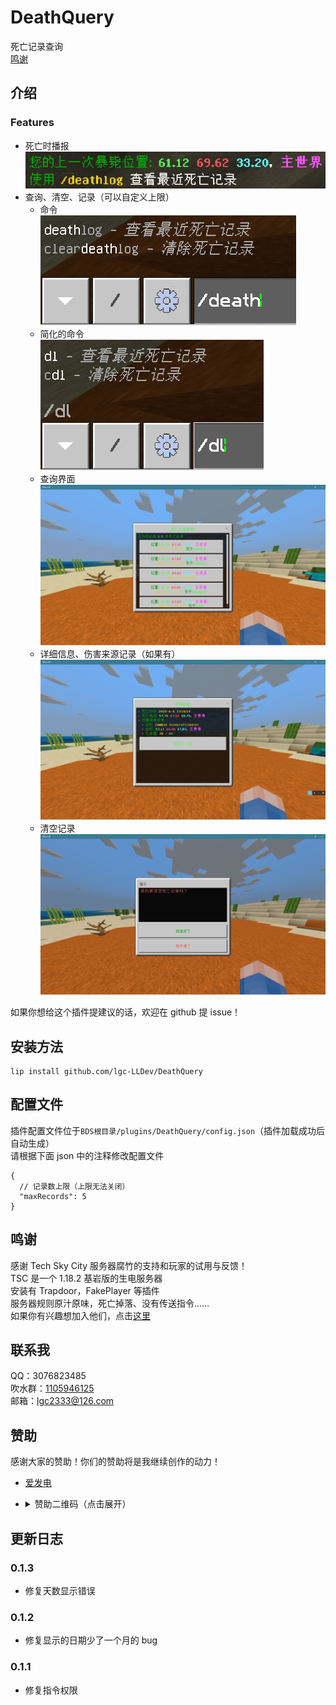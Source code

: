 <!-- markdownlint-disable MD031 MD033 MD036 -->

# DeathQuery

死亡记录查询  
[鸣谢](#鸣谢)

## 介绍

### Features

- 死亡时播报  
  ![示例](https://raw.githubusercontent.com/lgc-LLDev/readme/main/DeathQuery/1.png)
- 查询、清空、记录（可以自定义上限）
  - 命令  
    ![示例](https://raw.githubusercontent.com/lgc-LLDev/readme/main/DeathQuery/2.png)
  - 简化的命令  
    ![示例](https://raw.githubusercontent.com/lgc-LLDev/readme/main/DeathQuery/3.png)
  - 查询界面  
    ![示例](https://raw.githubusercontent.com/lgc-LLDev/readme/main/DeathQuery/4.png)
  - 详细信息、伤害来源记录（如果有）  
    ![示例](https://raw.githubusercontent.com/lgc-LLDev/readme/main/DeathQuery/5.png)
  - 清空记录  
    ![示例](https://raw.githubusercontent.com/lgc-LLDev/readme/main/DeathQuery/6.png)

如果你想给这个插件提建议的话，欢迎在 github 提 issue！

## 安装方法

```shell
lip install github.com/lgc-LLDev/DeathQuery
```

## 配置文件

插件配置文件位于`BDS根目录/plugins/DeathQuery/config.json`（插件加载成功后自动生成）  
请根据下面 json 中的注释修改配置文件

```jsonc
{
  // 记录数上限（上限无法关闭）
  "maxRecords": 5
}
```

## 鸣谢

感谢 Tech Sky City 服务器腐竹的支持和玩家的试用与反馈！  
TSC 是一个 1.18.2 基岩版的生电服务器  
安装有 Trapdoor，FakePlayer 等插件  
服务器规则原汁原味，死亡掉落、没有传送指令……  
如果你有兴趣想加入他们，点击[这里](https://jq.qq.com/?_wv=1027&k=p2ke7c5F)

## 联系我

QQ：3076823485  
吹水群：[1105946125](https://jq.qq.com/?_wv=1027&k=Z3n1MpEp)  
邮箱：<lgc2333@126.com>

## 赞助

感谢大家的赞助！你们的赞助将是我继续创作的动力！

- [爱发电](https://afdian.net/@lgc2333)
- <details>
    <summary>赞助二维码（点击展开）</summary>

  ![讨饭](https://raw.githubusercontents.com/lgc2333/ShigureBotMenu/master/src/imgs/sponsor.png)

  </details>

## 更新日志

### 0.1.3

- 修复天数显示错误

### 0.1.2

- 修复显示的日期少了一个月的 bug

### 0.1.1

- 修复指令权限
